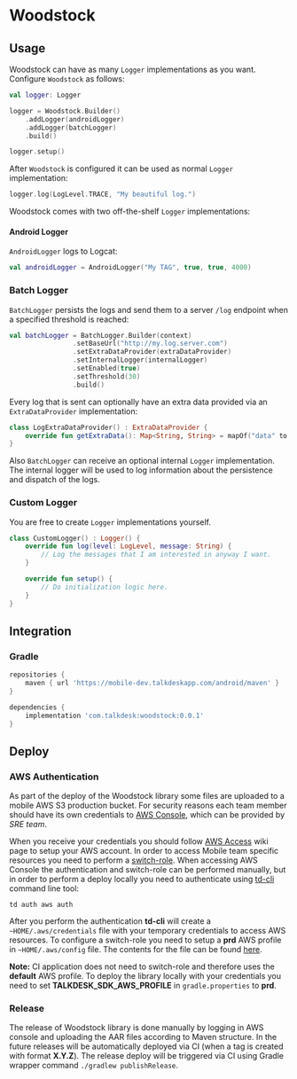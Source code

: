 # Woodstock

## Usage

Woodstock can have as many `Logger` implementations as you want. Configure `Woodstock` as follows: 

```kotlin
val logger: Logger

logger = Woodstock.Builder()
	.addLogger(androidLogger)
	.addLogger(batchLogger)
	.build()

logger.setup()
```

After `Woodstock` is configured it can be used as normal `Logger` implementation:

```kotlin
logger.log(LogLevel.TRACE, "My beautiful log.")
```

Woodstock comes with two off-the-shelf  `Logger` implementations:

#### Android Logger

`AndroidLogger` logs to Logcat:

```kotlin
val androidLogger = AndroidLogger("My TAG", true, true, 4000)
```

### Batch Logger

`BatchLogger` persists the logs and send them to a server `/log` endpoint when a specified threshold is reached:

```kotlin
val batchLogger = BatchLogger.Builder(context)
                .setBaseUrl("http://my.log.server.com")
                .setExtraDataProvider(extraDataProvider)
                .setInternalLogger(internalLogger)
                .setEnabled(true)
				.setThreshold(30)
                .build()
```

Every log that is sent can optionally have an extra data provided via an `ExtraDataProvider` implementation:

```kotlin
class LogExtraDataProvider() : ExtraDataProvider {
    override fun getExtraData(): Map<String, String> = mapOf("data" to "My Data!")
}
```

Also `BatchLogger` can receive an optional internal `Logger` implementation. The internal logger will be used to log information about the persistence and dispatch of the logs.

### Custom Logger

You are free to create `Logger` implementations yourself.

```kotlin
class CustomLogger() : Logger() {
    override fun log(level: LogLevel, message: String) {
        // Log the messages that I am interested in anyway I want.
    }

    override fun setup() {
        // Do initialization logic here.
    }
}
```

## Integration

### Gradle

```groovy
repositories {
    maven { url 'https://mobile-dev.talkdeskapp.com/android/maven' }
}

dependencies {
	implementation 'com.talkdesk:woodstock:0.0.1'
}
```

## Deploy

### AWS Authentication

As part of the deploy of the Woodstock library some files are uploaded to a mobile AWS S3 production bucket. For security reasons each team member should have its own credentials to [AWS Console](https://console.aws.amazon.com/console/home?region=us-east-1), which can be provided by *SRE team*.

When you receive your credentials you should follow [AWS Access](https://talkdesk.atlassian.net/wiki/spaces/SEC/pages/117938393/AWS+Access) wiki page to setup your AWS account. In order to access Mobile team specific resources you need to perform a [switch-role](https://talkdesk.atlassian.net/wiki/spaces/SEC/pages/117938393/AWS+Access#AWSAccess-Mobile). When accessing AWS Console the authentication and switch-role can be performed manually, but in order to perform a deploy locally you need to authenticate using [td-cli](https://github.com/Talkdesk/td-cli) command line tool:

```
td auth aws auth
```

After you perform the authentication **td-cli** will create a `~HOME/.aws/credentials` file with your temporary credentials to access AWS resources. To configure a switch-role you need to setup a **prd** AWS profile in `~HOME/.aws/config` file. The contents for the file can be found [here](https://github.com/Talkdesk/talkdesk-sec-confs/blob/master/aws/iam/auth/groups/mobile/config).

**Note:** CI application does not need to switch-role and therefore uses the **default** AWS profile. To deploy the library locally with your credentials you need to set **TALKDESK\_SDK\_AWS\_PROFILE** in `gradle.properties` to **prd**.

### Release

The release of Woodstock library is done manually by logging in AWS console and uploading the AAR files according to Maven structure. In the future releases will be automatically deployed via CI (when a tag is created with format **X.Y.Z**). The release deploy will be triggered via CI using Gradle wrapper command `./gradlew publishRelease`. 